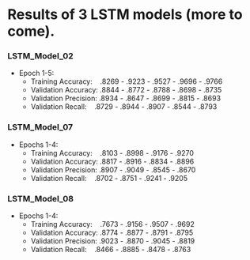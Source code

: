 # Results of 3 LSTM models (more to come).

### LSTM_Model_02
* Epoch 1-5:
  * Training Accuracy:    .8269 - .9223 - .9527 - .9696 - .9766
  * Validation Accuracy:  .8844 - .8772 - .8788 - .8698 - .8735
  * Validation Precision: .8934 - .8647 - .8699 - .8815 - .8693
  * Validation Recall:    .8729 - .8944 - .8907 - .8544 - .8793

### LSTM_Model_07
* Epochs 1-4: 
  * Training Accuracy:    .8103 - .8998 - .9176 - .9270
  * Validation Accuracy:  .8817 - .8916 - .8834 - .8896
  * Validation Precision: .8907 - .9049 - .8545 - .8670
  * Validation Recall:    .8702 - .8751 - .9241 - .9205

### LSTM_Model_08
* Epochs 1-4: 
  * Training Accuracy:    .7673 - .9156 - .9507 - .9692
  * Validation Accuracy:  .8774 - .8877 - .8791 - .8795
  * Validation Precision: .9023 - .8870 - .9045 - .8819
  * Validation Recall:    .8466 - .8885 - .8478 - .8763
